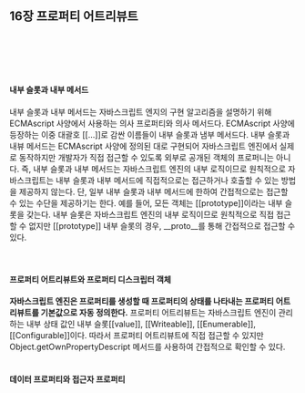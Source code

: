 ## 16장 프로퍼티 어트리뷰트

<br>
<br>
<br>
<br>

#### 내부 슬롯과 내부 메서드

내부 슬롯과 내부 메서드는 자바스크립트 엔지의 구현 알고리즘을 설명하기 위해 ECMAscript 사양에서 사용하는 의사 프로퍼티와 의사 메서드다. ECMAscript 사양에 등장하는 이중 대괄호 [[...]]로 감싼 이름들이 내부 슬롯과 냄부 메서드다.
내부 슬롯과 내뷰 메서드는 ECMAscript 사양에 정의된 대로 구현되어 자바스크립트 엔진에서 실제로 동작하지만 개발자가 직접 접근할 수 있도록 외부로 공개된 객체의 프로퍼니는 아니다. 즉, 내부 슬롯과 내부 메서드는 자바스크립트 엔진의 내부 로직이므로 원칙적으로 자바스크립트는 내부 슬롯과 내부 메서드에 직접적으로는 접근하거나 호출할 수 있는 방법을 제공하지 않는다. 단, 일부 내부 슬롯과 내부 메서드에 한하여 간접적으로는 접근할 수 있는 수단을 제공하기는 한다.
예를 들어, 모든 객체는 [[prototype]]이라는 내부 슬롯을 갖는다. 내부 슬롯은 자바스크립트 엔진의 내부 로직이므로 원칙적으로 직접 접근할 수 없지만 [[prototype]] 내부 슬롯의 경우, \_\_proto\_\_를 통해 간접적으로 접근할 수 있다.
<br>
<br>
<br>

#### 프로퍼티 어트리뷰트와 프로퍼티 디스크립터 객체

**자바스크립트 엔진은 프로퍼티를 생성할 때 프로퍼티의 상태를 나타내는 프로퍼티 어트리뷰트를 기본값으로 자동 정의한다.**
프로퍼티 어트리뷰트는 자바스크립트 엔진이 관리하는 내부 상태 값인 내부 슬롯[[value]], [[Writeable]], [[Enumerable]], [[Configurable]]이다. 따라서 프로퍼티 어트리뷰트에 직접 접근할 수 있지만 Object.getOwnPropertyDescript 메서드를 사용하여 간접적으로 확인할 수 있다.
<br>
<br>

#### 데이터 프로퍼티와 접근자 프로퍼티
